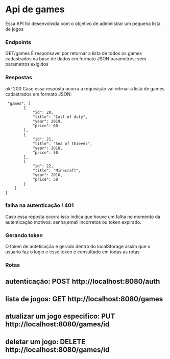 # Api de games 
Essa API foi desenvolvida com o objetivo de administrar um pequena lista de jogos
### Endpoints
GET/games
É responsavel por retornar a lista de todos os games cadastrados na base de dados em formato JSON 
parametros: sem parametros exigidos
### Respostas 
ok! 200 
Caso essa resposta ocorra a requisição vai retrnar a lista de games cadastrados em formato JSON:
```
 "games": [
        {
            "id": 20,
            "title": "Call of duty",
            "year": 2019,
            "price": 60
        },
        {
            "id": 21,
            "title": "Sea of thieves",
            "year": 2018,
            "price": 50
        },
        {
            "id": 22,
            "title": "Minecraft",
            "year": 2018,
            "price": 50
        }
    ]
}
```
### falha na autenticação ! 401 
Caso essa reposta ocorra isso indica que houve um falha no momento da autenticação motivos: senha,email incorretos ou token expirado.
### Gerando token
O token de auteticação é gerado dentro do localStorage assim que o usuario faz o login e esse token é consultado em todas as rotas
### Rotas 
## autenticação:   POST http://localhost:8080/auth 
## lista de jogos: GET  http://localhost:8080/games
## atualizar um jogo especifico: PUT http://localhost:8080/games/id 
## deletar um jogo: DELETE http://localhost:8080/games/id 
